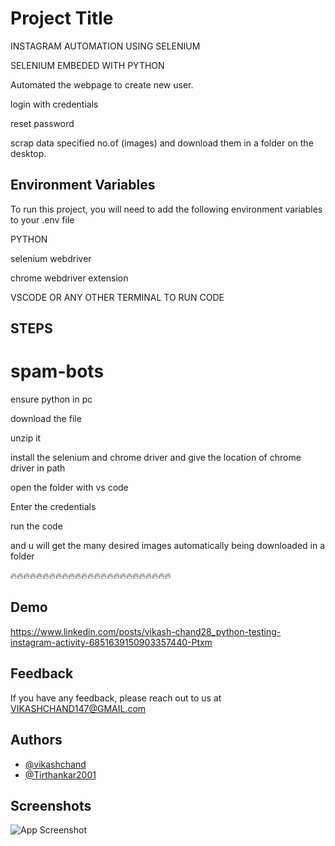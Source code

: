 
# Project Title
INSTAGRAM AUTOMATION USING SELENIUM 

SELENIUM EMBEDED WITH PYTHON 

Automated the webpage to create new user.

login with credentials

reset password

scrap data specified no.of (images) and download them in a folder on the desktop. 





## Environment Variables

To run this project, you will need to add the following environment variables to your .env file

PYTHON

selenium webdriver

chrome webdriver extension

VSCODE OR ANY OTHER TERMINAL TO RUN CODE






## STEPS
# spam-bots
ensure python in pc

download the file

unzip it
 
install the selenium and chrome driver and give the location of chrome driver in path 

open the folder with vs code

Enter the credentials  

run the code

and u will get the many desired images automatically being downloaded in a folder

🔥🔥🔥🔥🔥🔥🔥🔥🔥🔥🔥🔥🔥🔥🔥🔥🔥🔥🔥🔥🔥🔥🔥🔥🔥

## Demo
https://www.linkedin.com/posts/vikash-chand28_python-testing-instagram-activity-6851639150903357440-Ptxm
## Feedback

If you have any feedback, please reach out to us at VIKASHCHAND147@GMAIL.com


## Authors

- [@vikashchand](https://github.com/vikashchand)
- [@Tirthankar2001](https://github.com/Tirthankar2001)


## Screenshots

![App Screenshot](https://drive.google.com/file/d/10YeZ__mOVbnILBYrmwetpH2lxR55GseS/view?usp=sharing)
